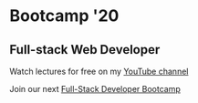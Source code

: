 # Bootcamp '20
## Full-stack Web Developer

Watch lectures for free on my [YouTube channel](https://youtube.com/@perprogramera)

Join our next [Full-Stack Developer Bootcamp](https://perprogramera.com/trajnime/full-stack-web-developer-bootcamp/)
